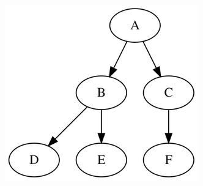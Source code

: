 ![graph592bd5f4-929a-4254-9daa-9ca40120cc31](data/test2/graph592bd5f4-929a-4254-9daa-9ca40120cc31.svg)
